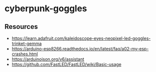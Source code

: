 # cyberpunk-goggles

## Resources

- https://learn.adafruit.com/kaleidoscope-eyes-neopixel-led-goggles-trinket-gemma
- https://arduino-esp8266.readthedocs.io/en/latest/faq/a02-my-esp-crashes.html
- https://arduinojson.org/v6/assistant
- https://github.com/FastLED/FastLED/wiki/Basic-usage